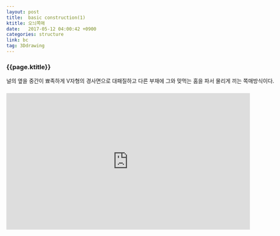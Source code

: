 ```yaml
---
layout: post
title:  basic construction(1)
ktitle: 오늬쪽매
date:   2017-05-12 04:00:42 +0900
categories: structure
link: bc
tag: 3Ddrawing
---
```


<div style="width:900px; margin:0px auto">

<h3>
	{{page.ktitle}}
</h3>

<p style="line-height: 160%">널의 옆을 중간이 뾰족하게 V자형의 경사면으로 대패질하고 다른 부재에 그와 맞먹는 홈을
파서 물리게 끼는 쪽매방식이다.</p>	
</div>	

<div style="text-align:center; margin:20px 0px 30px 0px; display: block;">
<iframe width="640" height="360" src="https://www.youtube.com/embed/qPRh5z30aas?autoplay=1&rel=0" frameborder="0" gesture="media" allow="encrypted-media" allowfullscreen></iframe>
</div>
